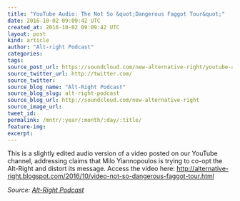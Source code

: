 ```yaml
---
title: "YouTube Audio: The Not So &quot;Dangerous Faggot Tour&quot;"
date: 2016-10-02 09:09:42 UTC
created_at: 2016-10-02 09:09:42 UTC
layout: post
kind: article
author: "Alt-right Podcast"
categories: 
tags: 
source_post_url: https://soundcloud.com/new-alternative-right/youtube-audio-the-not-so-dangerous-faggot-tour
source_twitter_url: http://twitter.com/
source_twitter: 
source_blog_name: "Alt-Right Podcast"
source_blog_slug: alt-right-podcast
source_blog_url: http://soundcloud.com/new-alternative-right
source_image_url: 
tweet_id:
permalink: /mntr/:year/:month/:day/:title/
feature-img: 
excerpt:
---
```

This is a slightly edited audio version of a video posted on our YouTube channel, addressing claims that Milo Yiannopoulos is trying to co-opt the Alt-Right and distort its message. Access the video here: http://alternative-right.blogspot.com/2016/10/video-not-so-dangerous-faggot-tour.html<div class="">
    <i>Source: <a href="http://soundcloud.com/new-alternative-right">Alt-Right Podcast</a></i>
</div>
